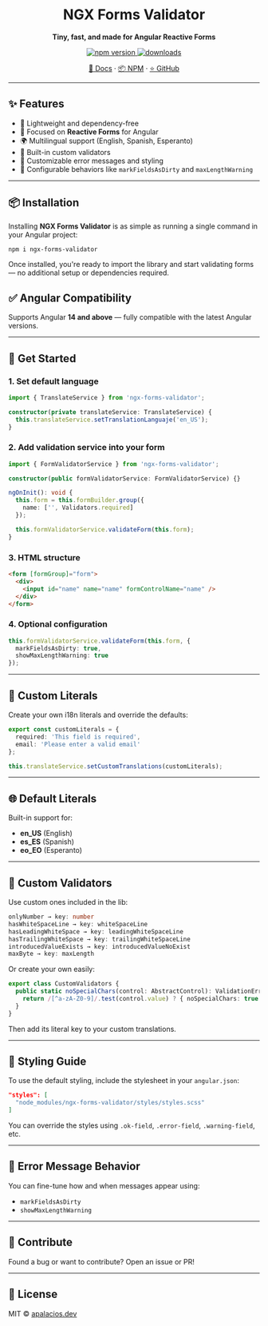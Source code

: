 <h1 align="center">NGX Forms Validator</h1>
<p align="center"><strong>Tiny, fast, and made for Angular Reactive Forms</strong></p>

<p align="center">
  <a href="https://www.npmjs.com/package/ngx-forms-validator">
    <img src="https://img.shields.io/npm/v/ngx-forms-validator?style=flat-square" alt="npm version">
  </a>
  <a href="https://www.npmjs.com/package/ngx-forms-validator">
    <img src="https://img.shields.io/npm/dt/ngx-forms-validator?style=flat-square" alt="downloads">
  </a>
<!--   <a href="https://github.com/apalaciosdev/ngx-forms-validator">
    <img src="https://img.shields.io/github/stars/apalaciosdev/ngx-forms-validator?style=flat-square" alt="GitHub stars">
  </a> -->
</p>

<p align="center">
  <a href="https://ngx-forms-validator.netlify.app">📘 Docs</a> ·
  <a href="https://www.npmjs.com/package/ngx-forms-validator">📦 NPM</a> ·
  <a href="https://github.com/apalaciosdev/ngx-forms-validator">⭐ GitHub</a>
</p>

---

## ✨ Features

- 🚀 Lightweight and dependency-free
- 🎯 Focused on **Reactive Forms** for Angular
- 🌍 Multilingual support (English, Spanish, Esperanto)
- 🧩 Built-in custom validators
- 💬 Customizable error messages and styling
- 📏 Configurable behaviors like `markFieldsAsDirty` and `maxLengthWarning`

---

## 📦 Installation

Installing **NGX Forms Validator** is as simple as running a single command in your Angular project:

```bash
npm i ngx-forms-validator
```

Once installed, you're ready to import the library and start validating forms — no additional setup or dependencies required.

## ✅ Angular Compatibility

Supports Angular **14 and above** — fully compatible with the latest Angular versions.

---

## 🚀 Get Started

### 1. Set default language

```ts
import { TranslateService } from 'ngx-forms-validator';

constructor(private translateService: TranslateService) {
  this.translateService.setTranslationLanguaje('en_US');
}
```

### 2. Add validation service into your form

```ts
import { FormValidatorService } from 'ngx-forms-validator';

constructor(public formValidatorService: FormValidatorService) {}

ngOnInit(): void {
  this.form = this.formBuilder.group({
    name: ['', Validators.required]
  });

  this.formValidatorService.validateForm(this.form);
}
```

### 3. HTML structure

```html
<form [formGroup]="form">
  <div>
    <input id="name" name="name" formControlName="name" />
  </div>
</form>
```

### 4. Optional configuration

```ts
this.formValidatorService.validateForm(this.form, {
  markFieldsAsDirty: true,
  showMaxLengthWarning: true
});
```

---

## 🧪 Custom Literals

Create your own i18n literals and override the defaults:

```ts
export const customLiterals = {
  required: 'This field is required',
  email: 'Please enter a valid email'
};

this.translateService.setCustomTranslations(customLiterals);
```

---

## 🌐 Default Literals

Built-in support for:

- **en_US** (English)
- **es_ES** (Spanish)
- **eo_EO** (Esperanto)

---

## 🧱 Custom Validators

Use custom ones included in the lib:

```ts
onlyNumber → key: number
hasWhiteSpaceLine → key: whiteSpaceLine
hasLeadingWhiteSpace → key: leadingWhiteSpaceLine
hasTrailingWhiteSpace → key: trailingWhiteSpaceLine
introducedValueExists → key: introducedValueNoExist
maxByte → key: maxLength
```

Or create your own easily:

```ts
export class CustomValidators {
  public static noSpecialChars(control: AbstractControl): ValidationErrors | null {
    return /[^a-zA-Z0-9]/.test(control.value) ? { noSpecialChars: true } : null;
  }
}
```

Then add its literal key to your custom translations.

---

## 🎨 Styling Guide

To use the default styling, include the stylesheet in your `angular.json`:

```json
"styles": [
  "node_modules/ngx-forms-validator/styles/styles.scss"
]
```

You can override the styles using `.ok-field`, `.error-field`, `.warning-field`, etc.

---

## 🔔 Error Message Behavior

You can fine-tune how and when messages appear using:

- `markFieldsAsDirty`
- `showMaxLengthWarning`

---

## 🤝 Contribute

Found a bug or want to contribute? Open an issue or PR!

---

## 📄 License

MIT © [apalacios.dev](https://github.com/apalaciosdev)